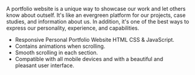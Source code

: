 A portfolio website is a unique way to showcase our work and let others know about outself. It's like an evergreen platform for our projects, case studies, and information about us. In addition, it's one of the best ways to express our personality, experience, and capabilities.
* Responsive Personal Portfolio Website HTML CSS & JavaScript.
* Contains animations when scrolling.
* Smooth scrolling in each section.
* Compatible with all mobile devices and with a beautiful and pleasant user interface.
